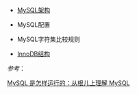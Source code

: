 

* [MySQL架构](./MySQL架构.md)

* MySQL配置

* MySQL字符集比较规则

* [InnoDB结构](./InnoDB行.md)


*参考*：

[MySQL 是怎样运行的：从根儿上理解 MySQL](https://juejin.im/book/5bffcbc9f265da614b11b731)